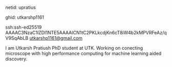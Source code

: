 netid: upratius

ghid: utkarshp1161

ssh:ssh-ed25519 AAAAC3NzaC1lZDI1NTE5AAAAICN1tC2PKLkcdjKn6cT8iW4b2kMPVRFeAz/qV9SqAbLB utkarshp1161@gmail.com


I am Utkarsh Pratiush PhD student at UTK. Working on conecting microscope with high performance computing for machine learning aided discovery.
